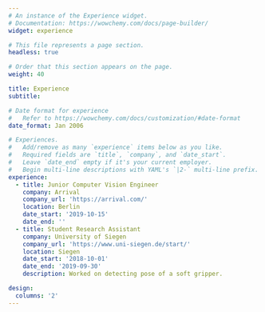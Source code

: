 ```yaml
---
# An instance of the Experience widget.
# Documentation: https://wowchemy.com/docs/page-builder/
widget: experience

# This file represents a page section.
headless: true

# Order that this section appears on the page.
weight: 40

title: Experience
subtitle:

# Date format for experience
#   Refer to https://wowchemy.com/docs/customization/#date-format
date_format: Jan 2006

# Experiences.
#   Add/remove as many `experience` items below as you like.
#   Required fields are `title`, `company`, and `date_start`.
#   Leave `date_end` empty if it's your current employer.
#   Begin multi-line descriptions with YAML's `|2-` multi-line prefix.
experience:
  - title: Junior Computer Vision Engineer
    company: Arrival
    company_url: 'https://arrival.com/'
    location: Berlin
    date_start: '2019-10-15'
    date_end: ''       
  - title: Student Research Assistant
    company: University of Siegen
    company_url: 'https://www.uni-siegen.de/start/'
    location: Siegen
    date_start: '2018-10-01'
    date_end: '2019-09-30'
    description: Worked on detecting pose of a soft gripper.

design:
  columns: '2'
---
```

